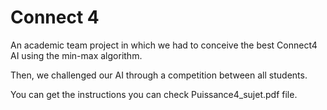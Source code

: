 # Connect 4


An academic team project in which we had to conceive the best Connect4 AI using the min-max algorithm. 

Then, we challenged our AI through a competition between all students. 

You can get the instructions you can check Puissance4_sujet.pdf file. 